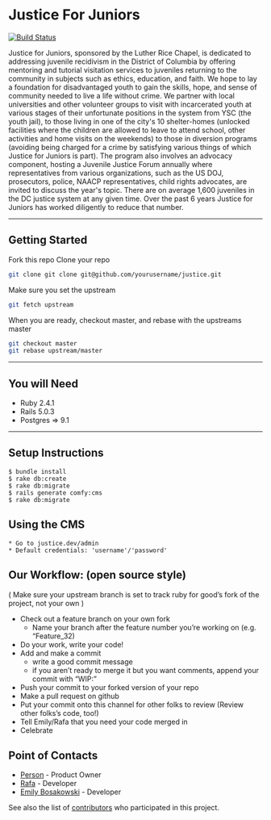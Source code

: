 # Justice For Juniors
[![Build Status](https://travis-ci.org/rubyforgood/justice.svg?branch=master)](https://travis-ci.org/rubyforgood/justice)

Justice for Juniors, sponsored by the Luther Rice Chapel, is dedicated to addressing juvenile recidivism in the District of Columbia by offering mentoring and tutorial visitation services to juveniles returning to the community in subjects such as ethics, education, and faith. We hope to lay a foundation for disadvantaged youth to gain the skills, hope, and sense of community needed to live a life without crime. We partner with local universities and other volunteer groups to visit with incarcerated youth at various stages of their unfortunate positions in the system from YSC (the youth jail), to those living in one of the city's 10 shelter-homes (unlocked facilities where the children are allowed to leave to attend school, other activities and home visits on the weekends) to those in diversion programs (avoiding being charged for a crime by satisfying various things of which Justice for Juniors is part). The program also involves an advocacy component, hosting a Juvenile Justice Forum annually where representatives from various organizations, such as the US DOJ, prosecutors, police, NAACP representatives, child rights advocates, are invited to discuss the year's topic. There are on average 1,600 juveniles in the DC justice system at any given time. Over the past 6 years Justice for Juniors has worked diligently to reduce that number.
***
## Getting Started
Fork this repo
Clone your repo
```bash
git clone git clone git@github.com/yourusername/justice.git
```

Make sure you set the upstream
```bash
git fetch upstream
```
When you are ready, checkout master, and rebase with the upstreams master
```bash
git checkout master
git rebase upstream/master
```

***

## You will Need

* Ruby 2.4.1
* Rails 5.0.3
* Postgres => 9.1

***

## Setup Instructions

    $ bundle install
    $ rake db:create
    $ rake db:migrate
    $ rails generate comfy:cms
    $ rake db:migrate

## Using the CMS
    * Go to justice.dev/admin
    * Default credentials: 'username'/'password'

## Our Workflow: (open source style)

( Make sure your upstream branch is set to track ruby for good’s fork of the project, not your own )
* Check out a feature branch on your own fork
  * Name your branch after the feature number you’re working on (e.g. “Feature_32)
* Do your work, write your code!
* Add and make a commit
  * write a good commit message
  * if you aren’t ready to merge it but you want comments, append your commit with “WIP:”
* Push your commit to your forked version of your repo
* Make a pull request on github
* Put your commit onto this channel for other folks to review
(Review other folks’s code, too!)
* Tell Emily/Rafa that you need your code merged in
* Celebrate


## Point of Contacts

* [Person]() - Product Owner
* [Rafa](https://github.com/osondoar) - Developer
* [Emily Bosakowski](https://github.com/almightyboz) - Developer

See also the list of [contributors](https://github.com/your/project/contributors) who participated in this project.
